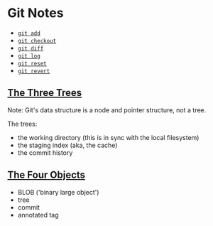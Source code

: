 Git Notes
=========

- [`git add`](https://github.com/Crossroadsman/git-notes/blob/master/add.md)
- [`git checkout`](https://github.com/Crossroadsman/git-notes/blob/master/checkout)
- [`git diff`](https://github.com/Crossroadsman/git-notes/blob/master/diff.md)
- [`git log`](https://github.com/Crossroadsman/git-notes/blob/master/log.md)
- [`git reset`](https://github.com/Crossroadsman/git-notes/blob/master/reset.md)
- [`git revert`](https://github.com/Crossroadsman/git-notes/blob/master/revert.md)


[The Three Trees][link01]
-----------------
Note: Git's data structure is a node and pointer structure, not a tree.

The trees:
- the working directory (this is in sync with the local filesystem)
- the staging index (aka, the cache)
- the commit history


[The Four Objects][link02]
------------------
- BLOB ('binary large object')
- tree
- commit
- annotated tag





[link01]: https://www.atlassian.com/git/tutorials/undoing-changes/git-reset
[link02]: https://youtu.be/lG90LZotrpo?t=9m50s
